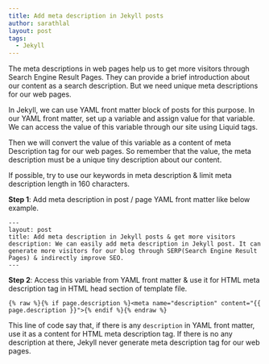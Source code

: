 ```yaml
---
title: Add meta description in Jekyll posts
author: sarathlal
layout: post
tags:
  - Jekyll
---
```


The meta descriptions in web pages help us to get more visitors through Search Engine Result Pages. They can provide a brief introduction about our content as a search description. But we need unique meta descriptions for our web pages.

In Jekyll, we can use YAML front matter block of posts for this purpose. In our YAML front matter, set up a variable and assign value for that variable. We can access the value of this variable through our site using Liquid tags.

Then we will convert the value of this variable as a content of meta Description tag for our web pages. So remember that the value, the meta description must be a unique tiny description about our content.

If possible, try to use our keywords in meta description & limit meta description length in 160 characters.

**Step 1**: Add meta description in post / page YAML front matter like below example.

    ---
    layout: post
    title: Add meta description in Jekyll posts & get more visitors
    description: We can easily add meta description in Jekyll post. It can generate more visitors for our blog through SERP(Search Engine Result Pages) & indirectly improve SEO.
    ---

**Step 2**: Access this variable from YAML front matter & use it for HTML meta description tag in HTML head section of template file.

	{% raw %}{% if page.description %}<meta name="description" content="{{ page.description }}">{% endif %}{% endraw %}

This line of code say that, if there is any `description` in YAML front matter, use it as a content for HTML meta description tag. If there is no any description at there, Jekyll never generate meta description tag for our web pages.

